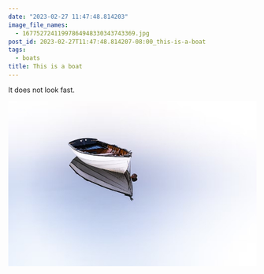 ```yaml
---
date: "2023-02-27 11:47:48.814203"
image_file_names:
  - 16775272411997864948330343743369.jpg
post_id: 2023-02-27T11:47:48.814207-08:00_this-is-a-boat
tags:
  - boats
title: This is a boat
---
```


It does not look fast.

![](media/16775272411997864948330343743369.jpg)
